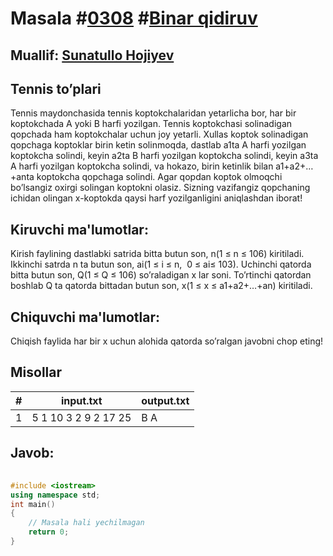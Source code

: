 
<h1>Masala #<a href="https://robocontest.uz/tasks/0308">0308</a> #<a href="https://robocontest.uz/tasks?category=6">Binar qidiruv</a></h1>
<h2> Muallif: <a href="https://robocontest.uz/profile/sunnat">Sunatullo Hojiyev</a></h2>
<h2>Tennis to’plari</h2>
<p>Tennis maydonchasida tennis koptokchalaridan yetarlicha bor, har bir koptokchada A yoki B harfi yozilgan. Tennis koptokchasi solinadigan qopchada ham koptokchalar uchun joy yetarli. Xullas koptok solinadigan qopchaga koptoklar birin ketin solinmoqda, dastlab a1ta A harfi yozilgan koptokcha solindi, keyin a2ta B harfi yozilgan koptokcha solindi, keyin a3ta A harfi yozilgan koptokcha solindi, va hokazo, birin ketinlik bilan a1+a2+…+anta koptokcha qopchaga solindi. Agar qopdan koptok olmoqchi bo’lsangiz oxirgi solingan koptokni olasiz.
Sizning vazifangiz qopchaning ichidan olingan x-koptokda qaysi harf yozilganligini aniqlashdan iborat!</p>
<h2>Kiruvchi ma'lumotlar:</h2>
<p>Kirish faylining dastlabki satrida bitta butun son, n(1 ≤ n ≤ 106) kiritiladi. Ikkinchi satrda n ta butun son, ai(1 ≤ i ≤ n,  0 ≤ ai≤ 103). Uchinchi qatorda bitta butun son, Q(1 ≤ Q ≤ 106) so’raladigan x lar soni. To’rtinchi qatordan boshlab Q ta qatorda bittadan butun son, x(1 ≤ x ≤ a1+a2+…+an) kiritiladi.</p>
<h2>Chiquvchi ma'lumotlar:</h2>
<p>Chiqish faylida har bir x uchun alohida qatorda so’ralgan javobni chop eting!</p>
<h2>Misollar</h2>
<table>
    <thead>
        <tr>
            <th>#</th>
            <th>input.txt</th>
            <th>output.txt</th>
        </tr>
    </thead>
    <tbody>
            <tr>
                <td>1</td>
                <td>5
1 10 3 2 9
2
17
25</td>
                <td>B
A</td>
            </tr>
    </tbody>
    </table>
    
<h2>Javob:</h2>

######
```cpp
#include <iostream>
using namespace std;
int main()
{
    // Masala hali yechilmagan
    return 0;
}
```
